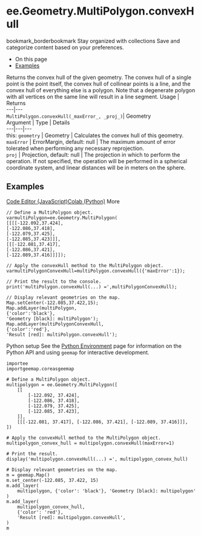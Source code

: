  
#  ee.Geometry.MultiPolygon.convexHull
bookmark_borderbookmark Stay organized with collections  Save and categorize content based on your preferences.
  * On this page
  * [Examples](https://developers.google.com/earth-engine/apidocs/ee-geometry-multipolygon-convexhull#examples)


Returns the convex hull of the given geometry. The convex hull of a single point is the point itself, the convex hull of collinear points is a line, and the convex hull of everything else is a polygon. Note that a degenerate polygon with all vertices on the same line will result in a line segment.
Usage | Returns  
---|---  
`MultiPolygon.convexHull(_maxError_, _proj_)`|  Geometry  
Argument | Type | Details  
---|---|---  
this: `geometry` | Geometry | Calculates the convex hull of this geometry.  
`maxError` | ErrorMargin, default: null | The maximum amount of error tolerated when performing any necessary reprojection.  
`proj` | Projection, default: null | The projection in which to perform the operation. If not specified, the operation will be performed in a spherical coordinate system, and linear distances will be in meters on the sphere.  
## Examples
[Code Editor (JavaScript)](https://developers.google.com/earth-engine/apidocs/ee-geometry-multipolygon-convexhull#code-editor-javascript-sample)[Colab (Python)](https://developers.google.com/earth-engine/apidocs/ee-geometry-multipolygon-convexhull#colab-python-sample) More
```
// Define a MultiPolygon object.
varmultiPolygon=ee.Geometry.MultiPolygon(
[[[[-122.092,37.424],
[-122.086,37.418],
[-122.079,37.425],
[-122.085,37.423]]],
[[[-122.081,37.417],
[-122.086,37.421],
[-122.089,37.416]]]]);

// Apply the convexHull method to the MultiPolygon object.
varmultiPolygonConvexHull=multiPolygon.convexHull({'maxError':1});

// Print the result to the console.
print('multiPolygon.convexHull(...) =',multiPolygonConvexHull);

// Display relevant geometries on the map.
Map.setCenter(-122.085,37.422,15);
Map.addLayer(multiPolygon,
{'color':'black'},
'Geometry [black]: multiPolygon');
Map.addLayer(multiPolygonConvexHull,
{'color':'red'},
'Result [red]: multiPolygon.convexHull');
```
Python setup
See the [ Python Environment](https://developers.google.com/earth-engine/guides/python_install) page for information on the Python API and using `geemap` for interactive development.
```
importee
importgeemap.coreasgeemap
```
```
# Define a MultiPolygon object.
multipolygon = ee.Geometry.MultiPolygon([
    [[
        [-122.092, 37.424],
        [-122.086, 37.418],
        [-122.079, 37.425],
        [-122.085, 37.423],
    ]],
    [[[-122.081, 37.417], [-122.086, 37.421], [-122.089, 37.416]]],
])

# Apply the convexHull method to the MultiPolygon object.
multipolygon_convex_hull = multipolygon.convexHull(maxError=1)

# Print the result.
display('multipolygon.convexHull(...) =', multipolygon_convex_hull)

# Display relevant geometries on the map.
m = geemap.Map()
m.set_center(-122.085, 37.422, 15)
m.add_layer(
    multipolygon, {'color': 'black'}, 'Geometry [black]: multipolygon'
)
m.add_layer(
    multipolygon_convex_hull,
    {'color': 'red'},
    'Result [red]: multipolygon.convexHull',
)
m
```

